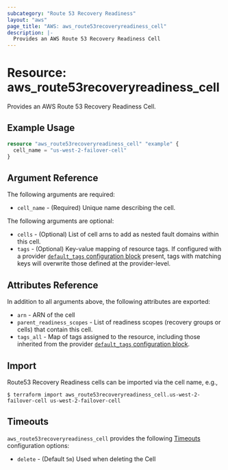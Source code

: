 ```yaml
---
subcategory: "Route 53 Recovery Readiness"
layout: "aws"
page_title: "AWS: aws_route53recoveryreadiness_cell"
description: |-
  Provides an AWS Route 53 Recovery Readiness Cell
---
```


# Resource: aws_route53recoveryreadiness_cell

Provides an AWS Route 53 Recovery Readiness Cell.

## Example Usage

```terraform
resource "aws_route53recoveryreadiness_cell" "example" {
  cell_name = "us-west-2-failover-cell"
}
```

## Argument Reference

The following arguments are required:

* `cell_name` - (Required) Unique name describing the cell.

The following arguments are optional:

* `cells` - (Optional) List of cell arns to add as nested fault domains within this cell.
* `tags` - (Optional) Key-value mapping of resource tags. If configured with a provider [`default_tags` configuration block](https://registry.terraform.io/providers/hashicorp/aws/latest/docs#default_tags-configuration-block) present, tags with matching keys will overwrite those defined at the provider-level.

## Attributes Reference

In addition to all arguments above, the following attributes are exported:

* `arn` - ARN of the cell
* `parent_readiness_scopes` - List of readiness scopes (recovery groups or cells) that contain this cell.
* `tags_all` - Map of tags assigned to the resource, including those inherited from the provider [`default_tags` configuration block](https://registry.terraform.io/providers/hashicorp/aws/latest/docs#default_tags-configuration-block).

## Import

Route53 Recovery Readiness cells can be imported via the cell name, e.g.,

```
$ terraform import aws_route53recoveryreadiness_cell.us-west-2-failover-cell us-west-2-failover-cell
```

## Timeouts

`aws_route53recoveryreadiness_cell` provides the following [Timeouts](https://www.terraform.io/docs/configuration/blocks/resources/syntax.html#operation-timeouts)
configuration options:

- `delete` - (Default `5m`) Used when deleting the Cell
